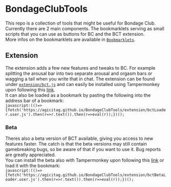 # BondageClubTools
This repo is a collection of tools that might be useful for Bondage Club. Currently there are 2 main components. The bookmarklets serving as small scripts that you can use as buttons for BC and the BCT extension.  
More infos on the bookmarklets are available in [`Bookmarklets`](bookmarklets).  

## Extension
The extension adds a few new features and tweaks to BC. For example splitting the arousal bar into two separate arousal and orgasm bars or wagging a tail when you write that in chat. The extension can be found under [`extension/bct.js`](extension/bct.js) and can easily be installed using Tampermonkey upon following this [link](https://github.com/agicitag/BondageClubTools/raw/main/extension/bctLoader.user.js).  
It can also be loaded as a bookmark by pasting the following into the address bar of a bookmark:  
`javascript:(()=>{fetch('https://agicitag.github.io/BondageClubTools/extension/bctLoader.user.js').then(r=>r.text()).then(r=>eval(r));})();`

### Beta
Theres also a beta version of BCT available, giving you access to new features faster. The catch is that the beta versions may still contain gamebreaking bugs, so be aware of that if you want to use it. Bug reports are greatly appreciated.  
You can install the beta also with Tampermonkey upon following this [link](https://github.com/agicitag/BondageClubTools/raw/beta/extension/bct.js) or load it with the bookmark:  
`javascript:(()=>{fetch('https://agicitag.github.io/BondageClubTools/extension/bctBetaLoader.user.js').then(r=>r.text()).then(r=>eval(r));})();`